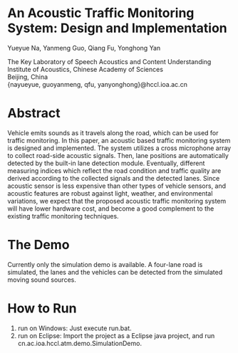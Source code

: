 # An Acoustic Traffic Monitoring System: Design and Implementation

Yueyue Na, Yanmeng Guo, Qiang Fu, Yonghong Yan

The Key Laboratory of Speech Acoustics and Content Understanding</br>
Institute of Acoustics, Chinese Academy of Sciences</br>
Beijing, China</br>
{nayueyue, guoyanmeng, qfu, yanyonghong}@hccl.ioa.ac.cn

# Abstract

Vehicle emits sounds as it travels along the road, which can be used for traffic monitoring. In this paper, an acoustic based traffic monitoring system is designed and implemented. The system utilizes a cross microphone array to collect road-side acoustic signals. Then, lane positions are automatically detected by the built-in lane detection module. Eventually, different measuring indices which reflect the road condition and traffic quality are derived according to the collected signals and the detected lanes. Since acoustic sensor is less expensive than other types of vehicle sensors, and acoustic features are robust against light, weather, and environmental variations, we expect that the proposed acoustic traffic monitoring system will have lower hardware cost, and become a good complement to the existing traffic monitoring techniques.

# The Demo
Currently only the simulation demo is available. A four-lane road is simulated, the lanes and the vehicles can be detected from the simulated moving sound sources.

# How to Run
1. run on Windows: Just execute run.bat.
2. run on Eclipse: Import the project as a Eclipse java project, and run cn.ac.ioa.hccl.atm.demo.SimulationDemo.
